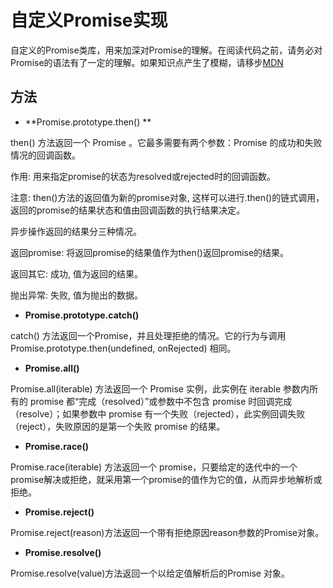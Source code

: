 # 自定义Promise实现 #

自定义的Promise类库，用来加深对Promise的理解。在阅读代码之前，请务必对Promise的语法有了一定的理解。如果知识点产生了模糊，请移步[MDN](https://developer.mozilla.org/zh-CN/docs/Web/JavaScript/Reference/Global_Objects/Promise "MDN")

## 方法 ##

- **Promise.prototype.then() **

then() 方法返回一个  Promise 。它最多需要有两个参数：Promise 的成功和失败情况的回调函数。

作用: 用来指定promise的状态为resolved或rejected时的回调函数。

注意: then()方法的返回值为新的promise对象, 这样可以进行.then()的链式调用，返回的promise的结果状态和值由回调函数的执行结果决定。

异步操作返回的结果分三种情况。 

返回promise: 将返回promise的结果值作为then()返回promise的结果。

返回其它: 成功, 值为返回的结果。

抛出异常: 失败, 值为抛出的数据。

- **Promise.prototype.catch()**

catch() 方法返回一个Promise，并且处理拒绝的情况。它的行为与调用Promise.prototype.then(undefined, onRejected) 相同。

- **Promise.all()**

Promise.all(iterable) 方法返回一个 Promise 实例，此实例在 iterable 参数内所有的 promise 都“完成（resolved）”或参数中不包含 promise 时回调完成（resolve）；如果参数中  promise 有一个失败（rejected），此实例回调失败（reject），失败原因的是第一个失败 promise 的结果。

- **Promise.race()**

Promise.race(iterable) 方法返回一个 promise，只要给定的迭代中的一个promise解决或拒绝，就采用第一个promise的值作为它的值，从而异步地解析或拒绝。

- **Promise.reject()**

Promise.reject(reason)方法返回一个带有拒绝原因reason参数的Promise对象。

- **Promise.resolve()**

Promise.resolve(value)方法返回一个以给定值解析后的Promise 对象。